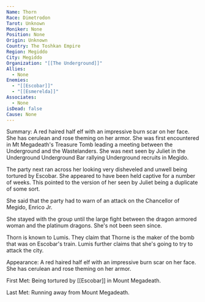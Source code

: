 ```yaml
---
Name: Thorn
Race: Dimetrodon
Tarot: Unknown
Moniker: None
Position: None
Origin: Unknown
Country: The Toshkan Empire
Region: Megiddo
City: Megiddo
Organization: "[[The Underground]]"
Allies:
  - None
Enemies:
  - "[[Escobar]]"
  - "[[Esmerelda]]"
Associates:
  - None
isDead: false
Cause: None
---
```

Summary:
A red haired half elf with an impressive burn scar on her face. She has cerulean and rose theming on her armor. She was first encountered in Mt Megadeath's Treasure Tomb leading a meeting between the Underground and the Wastelanders. She was next seen by Juliet in the Underground Underground Bar rallying Underground recruits in Megido. 

The party next ran across her looking very disheveled and unwell being tortured by Escobar.  She appeared to have been held captive for a number of weeks. This pointed to the version of her seen by Juliet being a duplicate of some sort. 

She said that the party had to warn of an attack on the Chancellor of Megido, Enrico Jr. 

She stayed with the group until the large fight between the dragon armored woman and the platinum dragons. She's not been seen since.

Thorn is known to Lumis. They claim that Thorne is the maker of the bomb that was on Escobar's train. Lumis further claims that she's going to try to attack the city.

Appearance: A red haired half elf with an impressive burn scar on her face. She has cerulean and rose theming on her armor. 

First Met: Being tortured by [[Escobar]] in Mount Megadeath.

Last Met: Running away from Mount Megadeath.





